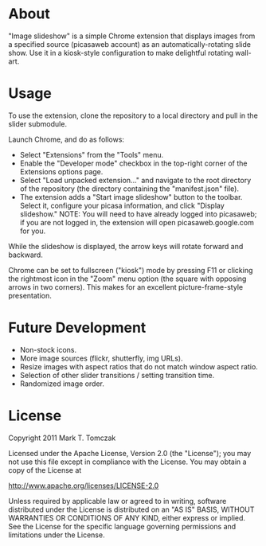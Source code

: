 About
=====

"Image slideshow" is a simple Chrome extension that displays images from a
specified source (picasaweb account) as an automatically-rotating slide show.
Use it in a kiosk-style configuration to make delightful rotating wall-art.


Usage
=====

To use the extension, clone the repository to a local directory and pull in
the slider submodule.

Launch Chrome, and do as follows:

* Select "Extensions" from the "Tools" menu.
* Enable the "Developer mode" checkbox in the top-right corner of the Extensions
  options page.
* Select "Load unpacked extension..." and navigate to the root directory of the
  repository (the directory containing the "manifest.json" file).
* The extension adds a "Start image slideshow" button to the toolbar. Select
  it, configure your picasa information, and click "Display slideshow." NOTE:
  You will need to have already logged into picasaweb; if you are not logged in,
  the extension will open picasaweb.google.com for you.

While the slideshow is displayed, the arrow keys will rotate forward and
backward.

Chrome can be set to fullscreen ("kiosk") mode by pressing F11 or clicking the
rightmost icon in the "Zoom" menu option (the square with opposing arrows in
two corners). This makes for an excellent picture-frame-style presentation.

Future Development
==================

* Non-stock icons.
* More image sources (flickr, shutterfly, img URLs).
* Resize images with aspect ratios that do not match window aspect ratio.
* Selection of other slider transitions / setting transition time.
* Randomized image order.

License
=======

Copyright 2011 Mark T. Tomczak

Licensed under the Apache License, Version 2.0 (the "License");
you may not use this file except in compliance with the License.
You may obtain a copy of the License at

http://www.apache.org/licenses/LICENSE-2.0

Unless required by applicable law or agreed to in writing, software
distributed under the License is distributed on an "AS IS" BASIS,
WITHOUT WARRANTIES OR CONDITIONS OF ANY KIND, either express or implied.
See the License for the specific language governing permissions and
limitations under the License.
